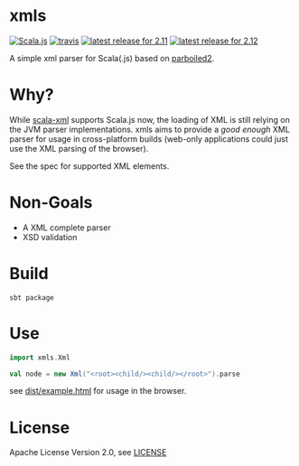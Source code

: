 xmls
====

[![Scala.js](https://img.shields.io/badge/scala.js-0.6.25%2B-blue.svg)](https://www.scala-js.org)
[![travis](https://travis-ci.org/flowtick/xmls.svg?branch=master)](https://travis-ci.org/flowtick/xmls)
[![latest release for 2.11](https://img.shields.io/maven-central/v/com.flowtick/xmls_2.11.svg?label=Scala+2.11)](http://mvnrepository.com/artifact/com.flowtick/xmls_2.11)
[![latest release for 2.12](https://img.shields.io/maven-central/v/com.flowtick/xmls_2.12.svg?label=Scala+2.12)](http://mvnrepository.com/artifact/com.flowtick/xmls_2.12)

A simple xml parser for Scala(.js) based on [parboiled2](https://github.com/sirthias/parboiled2).

Why?
===

While [scala-xml](https://github.com/scala/scala-xml) supports Scala.js now, the loading of XML is still relying
on the JVM parser implementations. xmls aims to provide a _good enough_ XML parser for usage in cross-platform
builds (web-only applications could just use the XML parsing of the browser).

See the spec for supported XML elements.

Non-Goals
=========

* A XML complete parser
* XSD validation

Build
=====

    sbt package

Use
===

```scala
import xmls.Xml

val node = new Xml("<root><child/><child/></root>").parse
```

see [dist/example.html](dist/example.html) for usage in the browser.

License
=======

Apache License Version 2.0, see [LICENSE](LICENSE)
